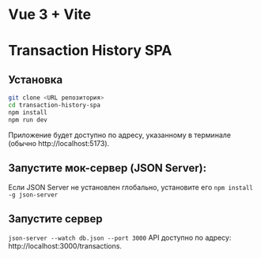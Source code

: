 # Vue 3 + Vite

# Transaction History SPA

## Установка

```bash
git clone <URL репозитория>
cd transaction-history-spa
npm install
npm run dev
```

Приложение будет доступно по адресу, указанному в терминале (обычно http://localhost:5173).

## Запустите мок-сервер (JSON Server):

Если JSON Server не установлен глобально, установите его
`npm install -g json-server`

## Запустите сервер

`json-server --watch db.json --port 3000`
API доступно по адресу: http://localhost:3000/transactions.
